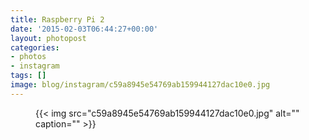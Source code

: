 ```yaml
---
title: Raspberry Pi 2
date: '2015-02-03T06:44:27+00:00'
layout: photopost
categories:
- photos
- instagram
tags: []
image: blog/instagram/c59a8945e54769ab159944127dac10e0.jpg
---
```


<figure class="photo photo--square">
  {{< img src="c59a8945e54769ab159944127dac10e0.jpg" alt="" caption="" >}}

</figure>



